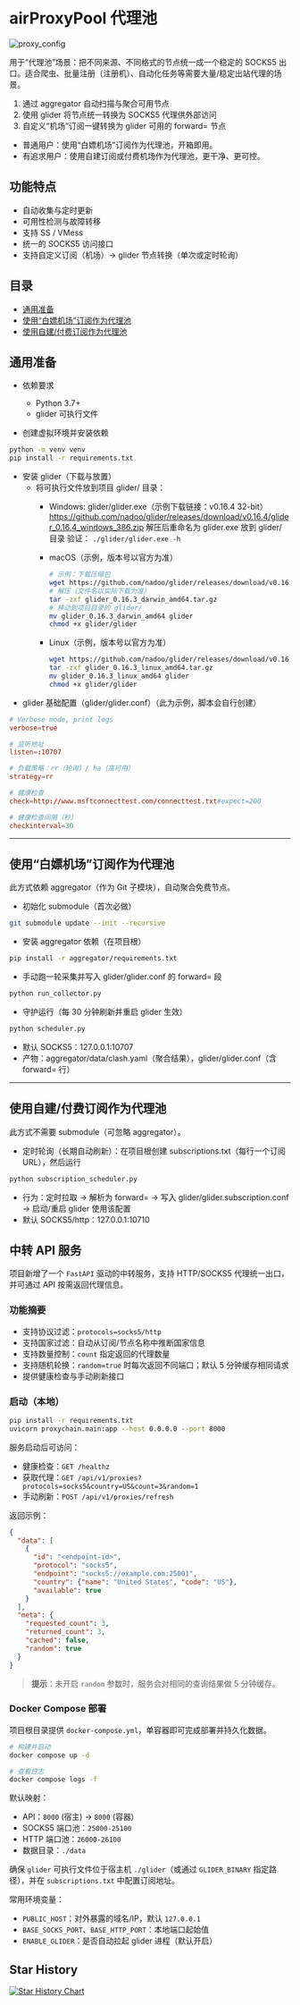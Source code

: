 # airProxyPool 代理池
![proxy_config](docs/images/use.png)


用于“代理池”场景：把不同来源、不同格式的节点统一成一个稳定的 SOCKS5 出口。适合爬虫、批量注册（注册机）、自动化任务等需要大量/稳定出站代理的场景。

1) 通过 aggregator 自动扫描与聚合可用节点
2) 使用 glider 将节点统一转换为 SOCKS5 代理供外部访问
3) 自定义“机场”订阅一键转换为 glider 可用的 forward= 节点

- 普通用户：使用“白嫖机场”订阅作为代理池，开箱即用。
- 有追求用户：使用自建订阅或付费机场作为代理池，更干净、更可控。

## 功能特点

- 自动收集与定时更新
- 可用性检测与故障转移
- 支持 SS / VMess
- 统一的 SOCKS5 访问接口
- 支持自定义订阅（机场）→ glider 节点转换（单次或定时轮询）

## 目录
- [通用准备](#通用准备)
- [使用“白嫖机场”订阅作为代理池](#建议小白使用白嫖机场订阅作为代理池)
- [使用自建/付费订阅作为代理池](#有追求使用自建付费订阅作为代理池)

## 通用准备

- 依赖要求
  - Python 3.7+
  - glider 可执行文件

- 创建虚拟环境并安装依赖
```bash
python -m venv venv
pip install -r requirements.txt
```

- 安装 glider（下载与放置）
  - 将可执行文件放到项目 glider/ 目录：
    - Windows: glider/glider.exe（示例下载链接：v0.16.4 32-bit）
      https://github.com/nadoo/glider/releases/download/v0.16.4/glider_0.16.4_windows_386.zip
      解压后重命名为 glider.exe 放到 glider/ 目录
      验证： `./glider/glider.exe -h`

    - macOS（示例，版本号以官方为准）
      ```bash
      # 示例：下载压缩包
      wget https://github.com/nadoo/glider/releases/download/v0.16.3/glider_0.16.3_macos_amd64.tar.gz
      # 解压（文件名以实际下载为准）
      tar -zxf glider_0.16.3_darwin_amd64.tar.gz
      # 移动到项目目录的 glider/
      mv glider_0.16.3_darwin_amd64 glider
      chmod +x glider/glider
      ```

    - Linux（示例，版本号以官方为准）

      ```bash
      wget https://github.com/nadoo/glider/releases/download/v0.16.3/glider_0.16.3_linux_amd64.tar.gz
      tar -zxf glider_0.16.3_linux_amd64.tar.gz
      mv glider_0.16.3_linux_amd64 glider
      chmod +x glider/glider
      ```
- glider 基础配置（glider/glider.conf）（此为示例，脚本会自行创建）
```conf
# Verbose mode, print logs
verbose=true

# 监听地址
listen=:10707

# 负载策略：rr（轮询）/ ha（高可用）
strategy=rr

# 健康检查
check=http://www.msftconnecttest.com/connecttest.txt#expect=200

# 健康检查间隔（秒）
checkinterval=30
```

---

## 使用“白嫖机场”订阅作为代理池

此方式依赖 aggregator（作为 Git 子模块），自动聚合免费节点。

- 初始化 submodule（首次必做）
```bash
git submodule update --init --recursive
```
- 安装 aggregator 依赖（在项目根）
```bash
pip install -r aggregator/requirements.txt
```
- 手动跑一轮采集并写入 glider/glider.conf 的 forward= 段
```bash
python run_collector.py
```
- 守护运行（每 30 分钟刷新并重启 glider 生效）
```bash
python scheduler.py
```
- 默认 SOCKS5：127.0.0.1:10707
- 产物：aggregator/data/clash.yaml（聚合结果），glider/glider.conf（含 forward= 行）


---

## 使用自建/付费订阅作为代理池

此方式不需要 submodule（可忽略 aggregator）。
- 定时轮询（长期自动刷新）：在项目根创建 subscriptions.txt（每行一个订阅 URL），然后运行
```bash
python subscription_scheduler.py
```
- 行为：定时拉取 → 解析为 forward= → 写入 glider/glider.subscription.conf → 启动/重启 glider 使用该配置
- 默认 SOCKS5/http：127.0.0.1:10710

## 中转 API 服务

项目新增了一个 `FastAPI` 驱动的中转服务，支持 HTTP/SOCKS5 代理统一出口，并可通过 API 按需返回代理信息。

### 功能摘要
- 支持协议过滤：`protocols=socks5/http`
- 支持国家过滤：自动从订阅/节点名称中推断国家信息
- 支持数量控制：`count` 指定返回的代理数量
- 支持随机轮换：`random=true` 时每次返回不同端口；默认 5 分钟缓存相同请求
- 提供健康检查与手动刷新接口

### 启动（本地）
```bash
pip install -r requirements.txt
uvicorn proxychain.main:app --host 0.0.0.0 --port 8000
```

服务启动后可访问：
- 健康检查：`GET /healthz`
- 获取代理：`GET /api/v1/proxies?protocols=socks5&country=US&count=3&random=1`
- 手动刷新：`POST /api/v1/proxies/refresh`

返回示例：
```json
{
  "data": [
    {
      "id": "<endpoint-id>",
      "protocol": "socks5",
      "endpoint": "socks5://example.com:25001",
      "country": {"name": "United States", "code": "US"},
      "available": true
    }
  ],
  "meta": {
    "requested_count": 3,
    "returned_count": 3,
    "cached": false,
    "random": true
  }
}
```

> **提示**：未开启 `random` 参数时，服务会对相同的查询结果做 5 分钟缓存。

### Docker Compose 部署

项目根目录提供 `docker-compose.yml`，单容器即可完成部署并持久化数据。

```bash
# 构建并启动
docker compose up -d

# 查看日志
docker compose logs -f
```

默认映射：
- API：`8000` (宿主) → `8000` (容器)
- SOCKS5 端口池：`25000-25100`
- HTTP 端口池：`26000-26100`
- 数据目录：`./data`

确保 `glider` 可执行文件位于宿主机 `./glider`（或通过 `GLIDER_BINARY` 指定路径），并在 `subscriptions.txt` 中配置订阅地址。

常用环境变量：
- `PUBLIC_HOST`：对外暴露的域名/IP，默认 `127.0.0.1`
- `BASE_SOCKS_PORT`、`BASE_HTTP_PORT`：本地端口起始值
- `ENABLE_GLIDER`：是否自动拉起 glider 进程（默认开启）

## Star History

[![Star History Chart](https://api.star-history.com/svg?repos=dreammis/airProxyPool&type=Date)](https://star-history.com/#dreammis/airProxyPool&Date)
